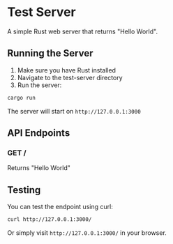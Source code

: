 # Test Server

A simple Rust web server that returns "Hello World".

## Running the Server

1. Make sure you have Rust installed
2. Navigate to the test-server directory
3. Run the server:

```bash
cargo run
```

The server will start on `http://127.0.0.1:3000`

## API Endpoints

### GET /
Returns "Hello World"

## Testing

You can test the endpoint using curl:

```bash
curl http://127.0.0.1:3000/
```

Or simply visit `http://127.0.0.1:3000/` in your browser. 